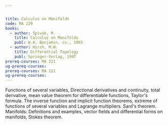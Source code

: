 ```yaml
---


title: Calculus on Manifolds
code: MA 229
books:
  - author: Spivak, M. 
    title: Calculus on Manifolds
    publ: W.A. Benjamin, co., 1965
  - author: Hirsh, M.W. 
    title: Differential Topology
    publ: Springer-Verlag, 1997
prereq-courses: MA 221
ug-prereq-courses: 
prereq-courses: MA 221
ug-prereq-courses: 
---
```



Functions of several variables, Directional derivatives and continuity, total
derivative, mean value theorem for differentiable functions, Taylor's formula.
The inverse function and implicit function theorems, extreme of functions of
several variables and Lagrange multipliers. Sard's theorem.
Manifolds: Definitions and examples, vector fields and differential forms on
manifolds, Stokes theorem.

